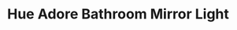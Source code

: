 ---
date_added: 2020-02-21
model: 3417711P6
vendor: Philips
title: Hue Adore Bathroom Mirror Light
category: light
supports: on/off, brightness, colortemp
zigbeemodel: ['3417711P6']
compatible: [z2m]
mlink: https://www.philips-hue.com/en-gb/p/-/3417711P6
link: 
link3: 
EAN: 
  - 34177/11/P6
  - 8718696175729
  - 915005919301
---